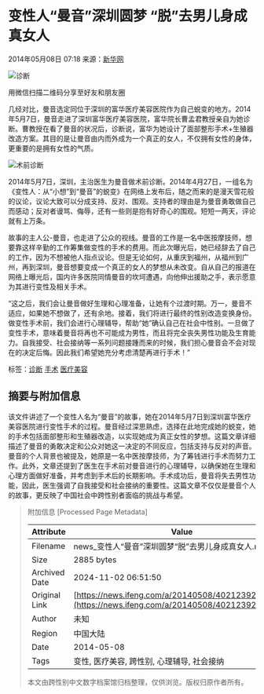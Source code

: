 # 变性人“曼音”深圳圆梦 “脱”去男儿身成真女人

2014年05月08日 07:18 来源：[新华网](http://news.xinhuanet.com/overseas/2014-05/08/c_126474233.htm)

![诊断](https://dolphin.deliver.ifeng.com/c?z=ifeng&la=0&si=2&ci=23&cg=22&c=29&or=232&l=728&bg=728&b=726&u=https://y0.ifengimg.com/34c4a1d78882290c/2012/0528/1x1.gif)

用微信扫描二维码分享至好友和朋友圈

几经对比，曼音选定同位于深圳的富华医疗美容医院作为自己蜕变的地方。2014年5月7日，曼音走进了深圳富华医疗美容医院，富华院长曹孟君教授亲自为她诊断。曹教授在看了曼音的状况后，诊断说，富华为她设计了面部整形手术+生殖器改造方案。其目的是让曼音由内而外成为一个真正的女人，不仅拥有女性的身体，更重要的是拥有女性的气质。

![术前诊断](http://y3.ifengimg.com/news_spider/dci_2014/05/66b27e0591109eb28e61cc7bf7c67876.jpg)

2014年5月7日，深圳，主治医生为曼音做术前诊断。2014年4月27日，一组名为《变性人：从“小想”到“曼音”的蜕变》在网络上发布后，随之而来的是漫天雪花般的议论，议论大致可以分成支持、反对、围观。支持者的理由是为曼音勇敢做自己而感动；反对者谩骂、侮辱，还有一些则是抱有好奇心的围观。短短一两天，评论就有上万条。

故事的主人公-曼音，也走进了公众的视线。曼音的工作是一名中医按摩技师，想要靠这样辛勤的工作筹集做变性的手术的费用。而此次曝光后，她已经辞去了自己的工作，因为不想被他人指点议论。但是无论如何，从重庆到福州，从福州到广州，再到深圳，曼音想要变成一个真正的女人的梦想从未改变。自从自己的报道在网络上曝光后，国内许多医院同情曼音的坎坷遭遇，向他伸出援助之手，表示愿意为其进行变性及相关手术。

“这之后，我们会让曼音做好生理和心理准备，让她有个过渡时期。万一，曼音不适应，如果她不想做了，还有余地。接着，我们将进行最终的性别改造变换身份。做变性手术前，我们会进行心理辅导，帮助“她”确认自己在社会中性别。一旦做了变性手术，意味着曼音将再也不可能成为男性，而且将完全丧失男性功能及生育能力。自我接受、社会接纳等一系列问题接踵而来的时候，我们担心曼音会不会对现在的决定后悔。因此我们希望她充分考虑清楚再进行手术！”

标签：[诊断](http://search.ifeng.com/sofeng/search.action?c=1&q=%E8%AF%8A%E6%96%AD) [手术](http://search.ifeng.com/sofeng/search.action?c=1&q=%E6%89%8B%E6%9C%AF) [医疗美容](http://search.ifeng.com/sofeng/search.action?c=1&q=%E5%8C%BB%E7%96%97%E7%BE%8E%E5%AE%B9)

## 摘要与附加信息

<!-- tcd_abstract -->
该文件讲述了一个变性人名为“曼音”的故事，她在2014年5月7日到深圳富华医疗美容医院进行变性手术的过程。曼音经过深思熟虑，选择在此地完成她的蜕变，她的手术包括面部整形和生殖器改造，以实现她成为真正女性的梦想。这篇文章详细描述了曼音的勇敢决定和公众对她这一决定的不同反应，包括支持与反对的声音。曼音的个人背景也被提及，她原是一名中医按摩技师，为了筹钱进行手术而努力工作。此外，文章还提到了医生在手术前对曼音进行的心理辅导，以确保她在生理和心理方面做好准备，并考虑到手术后的长期影响。手术成功后，曼音将失去男性功能，因此，医生强调了自我接受和社会接纳的重要性。这篇文章不仅仅是曼音个人的故事，更反映了中国社会中跨性别者面临的挑战与希望。
<!-- tcd_abstract_end -->

> 附加信息 [Processed Page Metadata]
>
> | Attribute       | Value                                  |
> |-----------------|----------------------------------------|
> | Filename        | news_变性人“曼音”深圳圆梦“脱”去男儿身成真女人.md                             |
> | Size            | 2885 bytes                           |
> | Archived Date   | 2024-11-02 06:51:50                             |
> | Original Link   | [https://news.ifeng.com/a/20140508/40212392_4.shtml](https://news.ifeng.com/a/20140508/40212392_4.shtml)                       |
> | Author          | 未知                               |
> | Region          | 中国大陆                               |
> | Date            | 2014-05-08                                 |
> | Tags            | 变性, 医疗美容, 跨性别, 心理辅导, 社会接纳                                 |
>
> 本文由跨性别中文数字档案馆归档整理，仅供浏览。版权归原作者所有。
>